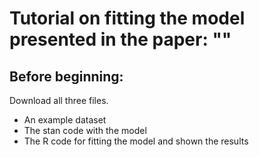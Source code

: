 # Tutorial on fitting the model presented in the paper: ""

## Before beginning:
Download all three files.
- An example dataset
- The stan code with the model
- The R code for fitting the model and shown the results

